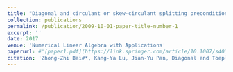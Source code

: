 ```yaml
---
title: "Diagonal and circulant or skew-circulant splitting preconditioners for spatial fractional diffusion equations"
collection: publications
permalink: /publication/2009-10-01-paper-title-number-1
excerpt: ''
date: 2017
venue: 'Numerical Linear Algebra with Applications'
paperurl: #'[paper1.pdf](https://link.springer.com/article/10.1007/s40314-017-0570-6)'
citation: 'Zhong-Zhi Bai#*, Kang-Ya Lu, Jian-Yu Pan, Diagonal and Toeplitz splitting iteration methods for diagonal-plus-Toeplitz linear systems from spatial fractional diffusion equations, Numerical Linear Algebra with Applications, 2017, 24(4): 1-15(e2093).'
---
```


